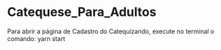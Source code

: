 # Catequese_Para_Adultos
Para abrir a página de Cadastro do Catequizando, execute no terminal o comando:
yarn start
